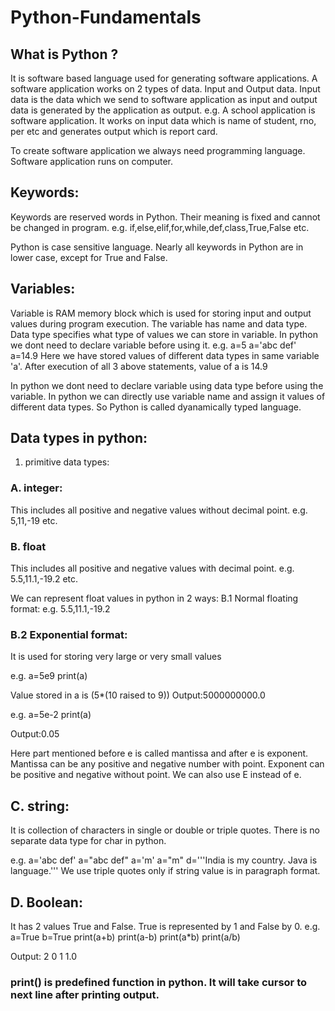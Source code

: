 # Python-Fundamentals

## What is Python ?

It is software based language used for generating software applications. A software application works on 2 types of data. Input and Output data.
Input data is the data which we send to software application as input and output data is generated by the application as output.
e.g. A school application is software application. It works on input data which is name of student, rno, per etc and generates output which is report card.

To create software application we always need programming language. Software application runs on computer.

## Keywords:

Keywords are reserved words in Python. Their meaning is fixed and cannot be changed in program.
e.g. if,else,elif,for,while,def,class,True,False etc.

Python is case sensitive language. Nearly all keywords in Python are in lower case, except for True and False.

## Variables:
Variable is RAM memory block which is used for storing input and output values during program execution.
The variable has name and data type.
Data type specifies what type of values we can store in variable.
In python we dont need to declare variable before using it.
e.g.
a=5
a='abc def'
a=14.9
Here we have stored values of different data types in same variable 'a'.
After execution of all 3 above statements, value of a is 14.9

In python we dont need to declare variable using data type before using the variable. In python we can directly use variable name and assign it values of different data types. So Python is called dyanamically typed language.

## Data types in python:
1. primitive data types:
### A. integer:
This includes all positive and negative values without decimal point.
e.g. 5,11,-19 etc.

### B. float
This includes all positive and negative values with decimal point.
e.g. 5.5,11.1,-19.2 etc.

We can represent float values in python in 2 ways:
B.1 Normal floating format:
e.g. 5.5,11.1,-19.2

### B.2 Exponential format:
It is used for storing very large or very small values

e.g.
a=5e9
print(a)

Value stored in a is (5*(10 raised to 9))
Output:5000000000.0

e.g.
a=5e-2
print(a)

Output:0.05

Here part mentioned before e is called mantissa and after e is exponent. Mantissa can be any positive and negative number with point. Exponent can be positive and negative without point.
We can also use E instead of e.

## C. string:
It is collection of characters in single or double or triple quotes. There is no separate data type for char in python.

e.g.
a='abc def'
a="abc def"
a='m'
a="m"
d='''India is my country.
   Java is language.'''
We use triple quotes only if string value is in paragraph format.

## D. Boolean:
It has 2 values True and False.  True is represented by 1 and False by 0.
e.g.
a=True
b=True
print(a+b)
print(a-b)
print(a*b)
print(a/b)

Output:
2
0
1
1.0

### print() is predefined function in python. It will take cursor to next line after printing output.
